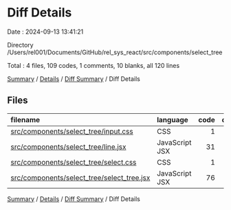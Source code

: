 # Diff Details

Date : 2024-09-13 13:41:21

Directory /Users/rel001/Documents/GitHub/rel_sys_react/src/components/select_tree

Total : 4 files,  109 codes, 1 comments, 10 blanks, all 120 lines

[Summary](results.md) / [Details](details.md) / [Diff Summary](diff.md) / Diff Details

## Files
| filename | language | code | comment | blank | total |
| :--- | :--- | ---: | ---: | ---: | ---: |
| [src/components/select_tree/input.css](/src/components/select_tree/input.css) | CSS | 1 | 0 | 0 | 1 |
| [src/components/select_tree/line.jsx](/src/components/select_tree/line.jsx) | JavaScript JSX | 31 | 0 | 3 | 34 |
| [src/components/select_tree/select.css](/src/components/select_tree/select.css) | CSS | 1 | 0 | 0 | 1 |
| [src/components/select_tree/select_tree.jsx](/src/components/select_tree/select_tree.jsx) | JavaScript JSX | 76 | 1 | 7 | 84 |

[Summary](results.md) / [Details](details.md) / [Diff Summary](diff.md) / Diff Details